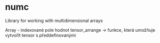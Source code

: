 # numc
Library for working with multidimensional arrays


Array - indexované pole hodnot
tensor_arrange -> funkce, která umožňuje vytvořit tensor s předdefinovanými 
